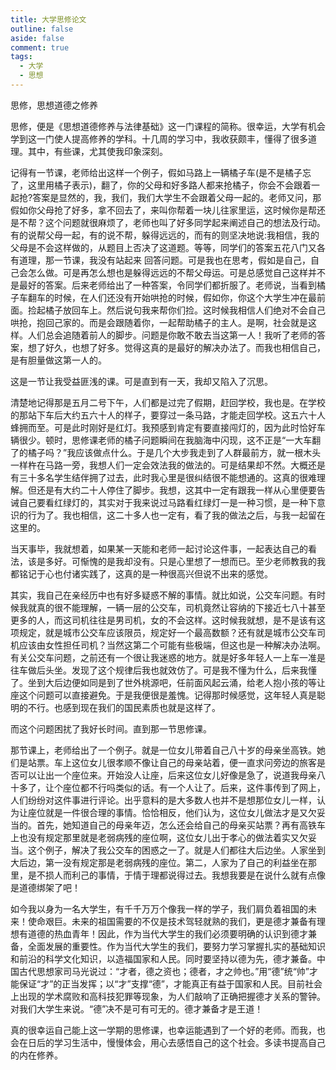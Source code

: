```yaml
---
title: 大学思修论文
outline: false
aside: false
comment: true
tags:
  - 大学
  - 思想
---
```


<!--@include: ../../.vitepress/components/PostCommon.md-->


思修，思想道德之修养

思修，便是《思想道德修养与法律基础》这一门课程的简称。很幸运，大学有机会学到这一门使人提高修养的学科。十几周的学习中，我收获颇丰，懂得了很多道理。其中，有些课，尤其使我印象深刻。

记得有一节课，老师给出这样一个例子，假如马路上一辆橘子车(是不是橘子忘了，这里用橘子表示)，翻了，你的父母和好多路人都来抢橘子，你会不会跟着一起抢?答案是显然的，我，我们，我们大学生不会跟着父母一起的。老师又问，那假如你父母抢了好多，拿不回去了，来叫你帮着一块儿往家里运，这时候你是帮还是不帮？这个问题就很麻烦了，老师也叫了好多同学起来阐述自己的想法及行动。有的说帮父母一起，有的说不帮，躲得远远的，而有的则坚决地说:我相信，我的父母是不会这样做的，从题目上否决了这道题。等等，同学们的答案五花八门又各有道理，那一节课，我没有站起来 回答问题。可是我也在思考，假如是自己，自己会怎么做。可是再怎么想也是躲得远远的不帮父母运。可是总感觉自己这样并不是最好的答案。后来老师给出了一种答案，令同学们都折服了。老师说，当看到橘子车翻车的时候，在人们还没有开始哄抢的时候，假如你，你这个大学生冲在最前面。捡起橘子放回车上。然后说句我来帮你们捡。这时候我相信人们绝对不会自己哄抢，抱回己家的。而是会跟随着你，一起帮助橘子的主人。是啊，社会就是这样。人们总会追随着前人的脚步。问题是你敢不敢去当这第一人！我听了老师的答案，想了好久，也想了好多。觉得这真的是最好的解决办法了。而我也相信自己，是有胆量做这第一人的。

这是一节让我受益匪浅的课。可是直到有一天，我却又陷入了沉思。

清楚地记得那是五月二号下午，人们都是过完了假期，赶回学校，我也是。在学校的那站下车后大约五六十人的样子，要穿过一条马路，才能走回学校。这五六十人蜂拥而至。可是此时刚好是红灯。我预感到肯定有要直接闯灯的，因为此时恰好车辆很少。顿时，思修课老师的橘子问题瞬间在我脑海中闪现，这不正是“一大车翻了的橘子吗？”我应该做点什么。于是几个大步我走到了人群最前方，就一根木头一样杵在马路一旁，我想人们一定会效法我的做法的。可是结果却不然。大概还是有三十多名学生结伴拥了过去，此时我心里是很纠结很不能想通的。这真的很难理解。但还是有大约二十人停住了脚步。我想，这其中一定有跟我一样从心里便要告诫自己要看红绿灯的，其实对于我来说过马路看红绿灯一是一种习惯，是一种下意识的行为了。我也相信，这二十多人也一定有，看了我的做法之后，与我一起留在这里的。

当天事毕，我就想着，如果某一天能和老师一起讨论这件事，一起表达自己的看法，该是多好。可惭愧的是我却没有。只是心里想了一想而已。至少老师教我的我都铭记于心也付诸实践了，这真的是一种很高兴但说不出来的感觉。

其实，我自己在亲经历中也有好多疑惑不解的事情。就比如说，公交车问题。有时候我就真的很不能理解，一辆一层的公交车，司机竟然让容纳的下接近七八十甚至更多的人，而这司机往往是男司机，女的不会这样。这时候我就想，是不是该有这项规定，就是城市公交车应该限员，规定好一个最高数额？还有就是城市公交车司机应该由女性担任司机？当然这第二个可能有些极端，但这也是一种解决办法啊。有关公交车问题，之前还有一个很让我迷惑的地方。就是好多年轻人一上车一准是往车做后头坐。发现了这个规律后我也就效仿了。可是我不懂为什么，后来我懂了。坐到大后边便如同是到了世外桃源吧，任前面风起云涌，给老人抱小孩的等让座这个问题可以直接避免。于是我便很是羞愧。记得那时候感觉，这年轻人真是聪明的不行。也感到现在我们的国民素质也就是这样了。

而这个问题困扰了我好长时间。直到那一节思修课。

那节课上，老师给出了一个例子。就是一位女儿带着自己八十岁的母亲坐高铁。她们是站票。车上这位女儿很孝顺不像让自己的母亲站着，便一直求问旁边的旅客是否可以让出一个座位来。开始没人让座，后来这位女儿好像是急了，说道我母亲八十多了，让个座位都不行吗类似的话。有一个人让了。后来，这件事传到了网上，人们纷纷对这件事进行评论。出乎意料的是大多数人也并不是想那位女儿一样，认为让座位就是一件很合理的事情。恰恰相反，他们认为，这位女儿做法才是又欠妥当的。首先，她知道自己的母亲年迈，怎么还会给自己的母亲买站票？再有高铁车上也没有规定那里就是老弱病残的座位啊，这位女儿出于孝心的做法着实又欠妥当。这个例子，解决了我公交车的困惑之一了。就是人们都往大后边坐。人家坐到大后边，第一没有规定那是老弱病残的座位。第二，人家为了自己的利益坐在那里，是不损人而利己的事情，于情于理都说得过去。我想我要是在说什么就有点像是道德绑架了吧！

如今我以身为一名大学生，有千千万万个像我一样的学子，我们肩负着祖国的未来！使命艰巨。未来的祖国需要的不仅是技术驾轻就熟的我们，更是德才兼备有理想有道德的热血青年！因此，作为当代大学生的我们必须要明确的认识到德才兼备，全面发展的重要性。作为当代大学生的我们，要努力学习掌握扎实的基础知识和前沿的科学文化知识，以造福国家和人民。同时要坚持以德为先，德才兼备。中国古代思想家司马光说过：“才者，德之资也；德者，才之帅也。”用“德”统“帅”才能保证“才”的正当发挥；以“才”支撑“德”，才能真正有益于国家和人民。目前社会上出现的学术腐败和高科技犯罪等现象，为人们敲响了正确把握德才关系的警钟。对我们大学生来说。“德”决不是可有可无的。德才兼备才是王道！

真的很幸运自己能上这一学期的思修课，也幸运能遇到了一个好的老师。而我，也会在日后的学习生活中，慢慢体会，用心去感悟自己的这个社会。多读书提高自己的内在修养。